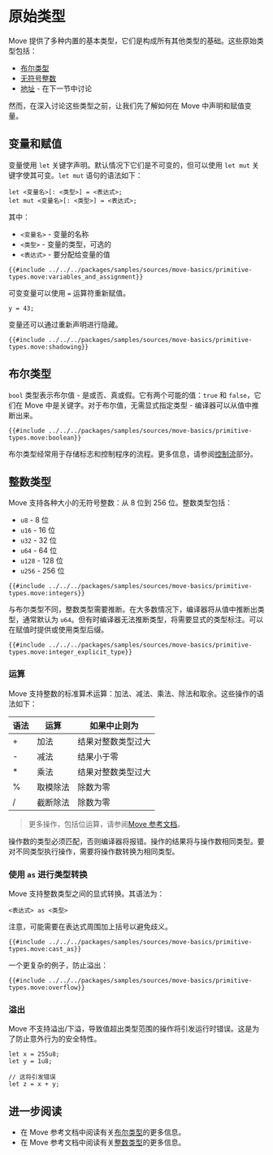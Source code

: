 # 原始类型

Move 提供了多种内置的基本类型，它们是构成所有其他类型的基础。这些原始类型包括：

- [布尔类型](#布尔类型)
- [无符号整数](#整数类型)
- [地址](./address.md) - 在下一节中讨论

然而，在深入讨论这些类型之前，让我们先了解如何在 Move 中声明和赋值变量。

## 变量和赋值

变量使用 `let` 关键字声明。默认情况下它们是不可变的，但可以使用 `let mut` 关键字使其可变。`let mut` 语句的语法如下：

```
let <变量名>[: <类型>] = <表达式>;
let mut <变量名>[: <类型>] = <表达式>;
```

其中：

- `<变量名>` - 变量的名称
- `<类型>` - 变量的类型，可选的
- `<表达式>` - 要分配给变量的值

```move
{{#include ../../../packages/samples/sources/move-basics/primitive-types.move:variables_and_assignment}}
```

可变变量可以使用 `=` 运算符重新赋值。

```move
y = 43;
```

变量还可以通过重新声明进行隐藏。

```move
{{#include ../../../packages/samples/sources/move-basics/primitive-types.move:shadowing}}
```

## 布尔类型

`bool` 类型表示布尔值 - 是或否、真或假。它有两个可能的值：`true` 和 `false`，它们在 Move 中是关键字。对于布尔值，无需显式指定类型 - 编译器可以从值中推断出来。

```move
{{#include ../../../packages/samples/sources/move-basics/primitive-types.move:boolean}}
```

布尔类型经常用于存储标志和控制程序的流程。更多信息，请参阅[控制流](./control-flow.md)部分。

## 整数类型

Move 支持各种大小的无符号整数：从 8 位到 256 位。整数类型包括：

- `u8` - 8 位
- `u16` - 16 位
- `u32` - 32 位
- `u64` - 64 位
- `u128` - 128 位
- `u256` - 256 位

```move
{{#include ../../../packages/samples/sources/move-basics/primitive-types.move:integers}}
```

与布尔类型不同，整数类型需要推断。在大多数情况下，编译器将从值中推断出类型，通常默认为 `u64`。但有时编译器无法推断类型，将需要显式的类型标注。可以在赋值时提供或使用类型后缀。

```move
{{#include ../../../packages/samples/sources/move-basics/primitive-types.move:integer_explicit_type}}
```

### 运算

Move 支持整数的标准算术运算：加法、减法、乘法、除法和取余。这些操作的语法如下：

| 语法 | 运算             | 如果中止则为 |
| ---- | --------------- | ------------ |
| +    | 加法            | 结果对整数类型过大 |
| -    | 减法            | 结果小于零   |
| \*   | 乘法            | 结果对整数类型过大 |
| %    | 取模除法        | 除数为零     |
| /    | 截断除法        | 除数为零     |

> 更多操作，包括位运算，请参阅[Move 参考文档](/reference/primitive-types/integers.html#bitwise)。

操作数的类型必须匹配，否则编译器将报错。操作的结果将与操作数相同类型。要对不同类型执行操作，需要将操作数转换为相同类型。

### 使用 `as` 进行类型转换

Move 支持整数类型之间的显式转换。其语法为：

```move
<表达式> as <类型>
```

注意，可能需要在表达式周围加上括号以避免歧义。

```move
{{#include ../../../packages/samples/sources/move-basics/primitive-types.move:cast_as}}
```

一个更复杂的例子，防止溢出：

```move
{{#include ../../../packages/samples/sources/move-basics/primitive-types.move:overflow}}
```

### 溢出

Move 不支持溢出/下溢，导致值超出类型范围的操作将引发运行时错误。这是为了防止意外行为的安全特性。

```move
let x = 255u8;
let y = 1u8;

// 这将引发错误
let z = x + y;
```

## 进一步阅读

- 在 Move 参考文档中阅读有关[布尔类型](/reference/primitive-types/bool.html)的更多信息。
- 在 Move 参考文档中阅读有关[整数类型](/reference/primitive-types/integers.html)的更多信息。